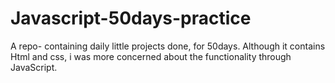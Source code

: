 # Javascript-50days-practice
A repo- containing daily little projects done, for 50days.
Although it contains Html and css, i was more concerned about the functionality through JavaScript.

